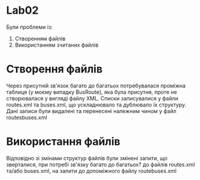 # Lab02
Були проблеми із:
1) Створенням файлів
2) Використанням зчитаних файлів

# Створення файлів
Через присутній зв'язок багато до багатьох потребувалася проміжна таблиця (у моєму випадку BusRoute), яка була присутня, проте не створювалася у вигляді файлу XML. Списки записувалися у файли routes.xml та buses.xml, що ускладнювало та дублювало їх структуру. Дані записи були видалені та перенесені належним чином у файл routesbuses.xml

# Використання файлів
Відповідно зі змінами структур файлів були змінені запити, що зверталися, при потребі зв'язку багато до багатьох? до файлів routes.xml та/або buses.xml, на запити до допоміжного файлу routebuses.xml
